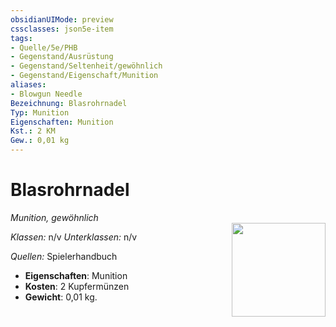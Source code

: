 ```yaml
---
obsidianUIMode: preview
cssclasses: json5e-item
tags:
- Quelle/5e/PHB
- Gegenstand/Ausrüstung
- Gegenstand/Seltenheit/gewöhnlich
- Gegenstand/Eigenschaft/Munition
aliases:
- Blowgun Needle
Bezeichnung: Blasrohrnadel
Typ: Munition
Eigenschaften: Munition
Kst.: 2 KM
Gew.: 0,01 kg
---
```

# Blasrohrnadel
*Munition, gewöhnlich*  
<img src="Symbolik/Gegenstände.webp" align="right" width="150">

_Klassen:_ n/v 
_Unterklassen:_  n/v

_Quellen:_ Spielerhandbuch

- **Eigenschaften**: Munition
- **Kosten**: 2 Kupfermünzen
- **Gewicht**: 0,01 kg.